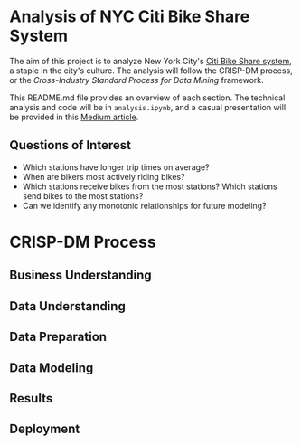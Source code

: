 # Analysis of NYC Citi Bike Share System

The aim of this project is to analyze New York City's [Citi Bike Share system](https://citibikenyc.com/), a staple in the city's culture. The analysis will follow the CRISP-DM process, or the _Cross-Industry Standard Process for Data Mining_ framework.

This README.md file provides an overview of each section. The technical analysis and code will be in `analysis.ipynb`, and a casual presentation will be provided in this [Medium article]().

## Questions of Interest

- Which stations have longer trip times on average?
- When are bikers most actively riding bikes?
- Which stations receive bikes from the most stations? Which stations send bikes to the most stations?
- Can we identify any monotonic relationships for future modeling?

# CRISP-DM Process

## Business Understanding

## Data Understanding

## Data Preparation

## Data Modeling

## Results

## Deployment
